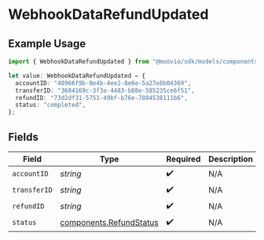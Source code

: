 # WebhookDataRefundUpdated

## Example Usage

```typescript
import { WebhookDataRefundUpdated } from "@moovio/sdk/models/components";

let value: WebhookDataRefundUpdated = {
  accountID: "48966f9b-0e4b-4ee2-8e6e-5a27e8b04369",
  transferID: "3684169c-3f3a-4483-b88e-585235ce6f51",
  refundID: "73d2df31-5751-49bf-b76e-7884538111b6",
  status: "completed",
};
```

## Fields

| Field                                                              | Type                                                               | Required                                                           | Description                                                        |
| ------------------------------------------------------------------ | ------------------------------------------------------------------ | ------------------------------------------------------------------ | ------------------------------------------------------------------ |
| `accountID`                                                        | *string*                                                           | :heavy_check_mark:                                                 | N/A                                                                |
| `transferID`                                                       | *string*                                                           | :heavy_check_mark:                                                 | N/A                                                                |
| `refundID`                                                         | *string*                                                           | :heavy_check_mark:                                                 | N/A                                                                |
| `status`                                                           | [components.RefundStatus](../../models/components/refundstatus.md) | :heavy_check_mark:                                                 | N/A                                                                |